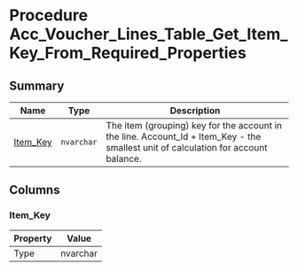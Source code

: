 # Procedure Acc_Voucher_Lines_Table_Get_Item_Key_From_Required_Properties


## Summary

| Name | Type | Description |
| - | - | --- |
|[Item_Key](#item_key)|`nvarchar` |The item (grouping) key for the account in the line. Account_Id + Item_Key - the smallest unit of calculation for account balance.|

## Columns

### Item_Key

| Property | Value |
| - | - |
|Type|nvarchar|


